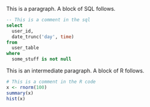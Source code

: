 This is a paragraph. A block of SQL follows.

```sql
-- This is a comment in the sql
select
  user_id,
  date_trunc('day', time)
from
  user_table
where
  some_stuff is not null
```

This is an intermediate paragraph. A block of R follows.

```R
# This is a comment in the R code
x <- rnorm(100)
summary(x)
hist(x)
```
